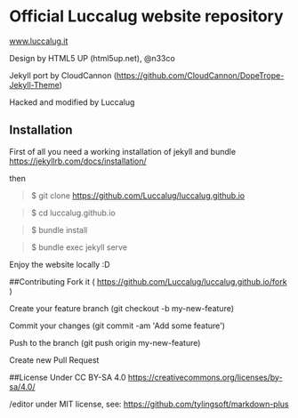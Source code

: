 # Official Luccalug website repository

www.luccalug.it

Design by HTML5 UP (html5up.net), @n33co

Jekyll port by CloudCannon (https://github.com/CloudCannon/DopeTrope-Jekyll-Theme)

Hacked and modified by Luccalug

## Installation
First of all you need a working installation of jekyll and bundle https://jekyllrb.com/docs/installation/

then

>  $ git clone https://github.com/Luccalug/luccalug.github.io

>  $ cd luccalug.github.io

>  $ bundle install

>  $ bundle exec jekyll serve

Enjoy the website locally :D 

##Contributing
Fork it ( https://github.com/Luccalug/luccalug.github.io/fork )

Create your feature branch (git checkout -b my-new-feature)

Commit your changes (git commit -am 'Add some feature')

Push to the branch (git push origin my-new-feature)

Create new Pull Request

##License
Under CC BY-SA 4.0 https://creativecommons.org/licenses/by-sa/4.0/ 

/editor under MIT license, see: https://github.com/tylingsoft/markdown-plus
